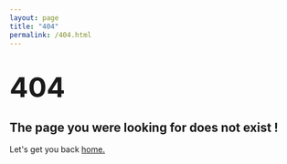 ```yaml
---
layout: page
title: "404"
permalink: /404.html
--- 
```


<h1><strong><font size="+10"> 404 </font></strong></h1>
<h2> The page you were looking for does not exist ! </h2>
<p> Let's get you back <a href="https://riversouls.art/">home.</a></p>

